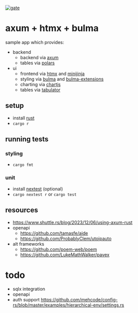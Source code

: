 [![gate](https://github.com/chungg/fullstack-axum/actions/workflows/gate.yml/badge.svg)](https://github.com/chungg/fullstack-axum/actions/workflows/gate.yml)

# axum + htmx + bulma

sample app which provides:
- backend
  - backend via [axum](https://github.com/tokio-rs/axum)
  - tables via [polars](https://pola.rs/)
- ui
  - frontend via [htmx](https://github.com/bigskysoftware/htmx) and [minijinja](https://github.com/mitsuhiko/minijinja)
  - styling via [bulma](https://github.com/jgthms/bulma) and [bulma-extensions](https://wikiki.github.io/)
  - charting via [chartjs](https://www.chartjs.org/)
  - tables via [tabulator](https://tabulator.info/)

## setup
- install [rust](https://www.rust-lang.org/tools/install)
- `cargo r`

## running tests

### styling

- `cargo fmt`

### unit

- install [nextest](https://nexte.st/book/pre-built-binaries.html) (optional)
- `cargo nextest r` or `cargo test`

## resources
- https://www.shuttle.rs/blog/2023/12/06/using-axum-rust
- openapi
  - https://github.com/tamasfe/aide
  - https://github.com/ProbablyClem/utoipauto
- alt frameworks
  - https://github.com/poem-web/poem
  - https://github.com/LukeMathWalker/pavex

# todo
- sqlx integration
- openapi
- auth support
https://github.com/mehcode/config-rs/blob/master/examples/hierarchical-env/settings.rs
